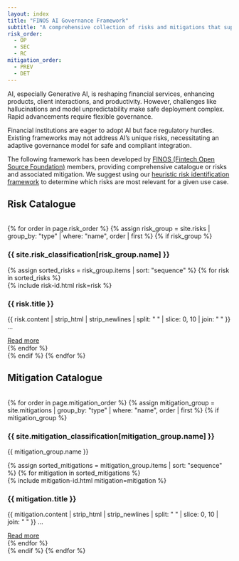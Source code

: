 ```yaml
---
layout: index
title: "FINOS AI Governance Framework"
subtitle: "A comprehensive collection of risks and mitigations that support on-boarding, development of, and running Generative AI solutions"
risk_order:
  - OP
  - SEC
  - RC
mitigation_order:
  - PREV
  - DET
---
```


AI, especially Generative AI, is reshaping financial services, enhancing products, client interactions, and productivity. However, challenges like hallucinations and model unpredictability make safe deployment complex. Rapid advancements require flexible governance.

Financial institutions are eager to adopt AI but face regulatory hurdles. Existing frameworks may not address AI’s unique risks, necessitating an adaptive governance model for safe and compliant integration.

The following framework has been developed by [FINOS (Fintech Open Source Foundation)](https://www.finos.org/) members, providing  comprehensive catalogue or risks and associated mitigation. We suggest using our [heuristic risk identification framework](heuristic-assessment.html) to determine which risks are most relevant for a given use case.

## Risk Catalogue

<br/>
{% for order in page.risk_order %}
  {% assign risk_group = site.risks | group_by: "type" | where: "name", order | first %}
  {% if risk_group %}
  <section class="mb-5">
      <h3 class="category-title mb-4">{{ site.risk_classification[risk_group.name] }}</h3>
      <div class="row g-4">
          {% assign sorted_risks = risk_group.items | sort: "sequence" %}
          {% for risk in sorted_risks %}
          <div class="col-12 col-sm-6 col-md-4 col-lg-3">
              <div class="card index h-100 shadow-sm">
                  <div class="card-body">
                      <div class="risk-id mb-2">
                        {% include risk-id.html risk=risk %}
                      </div>
                      <h3 class="card-title h5">{{ risk.title }}</h3>
                      <p class="card-text text-muted">{{ risk.content | strip_html | strip_newlines | split: " " | slice: 0, 10 | join: " " }} ...</p>
                      <a href="{{ risk.id }}.html" class="btn btn-outline-primary btn-sm stretched-link">Read more</a>
                  </div>
              </div>
          </div>
          {% endfor %}
      </div>
  </section>
  {% endif %}
{% endfor %}

## Mitigation Catalogue

<br/>
{% for order in page.mitigation_order %}
  {% assign mitigation_group = site.mitigations | group_by: "type" | where: "name", order | first %}
  {% if mitigation_group %}
  <section class="mb-5">
      <h3 class="category-title mb-4">{{ site.mitigation_classification[mitigation_group.name] }}</h3>
      <p>{{ mitigation_group.name }}</p>
      <div class="row g-4">
          {% assign sorted_mitigations = mitigation_group.items | sort: "sequence" %}
          {% for mitigation in sorted_mitigations %}
          <div class="col-12 col-sm-6 col-md-4 col-lg-3">
              <div class="card index h-100 shadow-sm">
                  <div class="card-body">
                      <div class="mitigation-id mb-2">
                        {% include mitigation-id.html mitigation=mitigation %}
                      </div>
                      <h3 class="card-title h5">{{ mitigation.title }}</h3>
                      <p class="card-text text-muted">{{ mitigation.content | strip_html | strip_newlines | split: " " | slice: 0, 10 | join: " " }} ...</p>
                      <a href="{{ mitigation.id }}.html" class="btn btn-outline-primary btn-sm stretched-link">Read more</a>
                  </div>
              </div>
          </div>
          {% endfor %}
      </div>
  </section>
  {% endif %}
{% endfor %}

